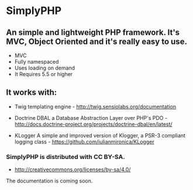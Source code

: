 # SimplyPHP

## An simple and lightweight PHP framework. It's MVC, Object Oriented and it's really easy to use.

* MVC
* Fully namespaced
* Uses loading on demand
* It Requires 5.5 or higher

## It works with:
* Twig templating engine - http://twig.sensiolabs.org/documentation
* Doctrine DBAL a Database Abstraction Layer over PHP's PDO - 
http://docs.doctrine-project.org/projects/doctrine-dbal/en/latest/

* KLogger A simple and improved version of Klogger, a PSR-3 compliant logging class -
https://github.com/iulianmironica/KLogger

### SimplyPHP is distributed with CC BY-SA.
* http://creativecommons.org/licenses/by-sa/4.0/

The documentation is coming soon.